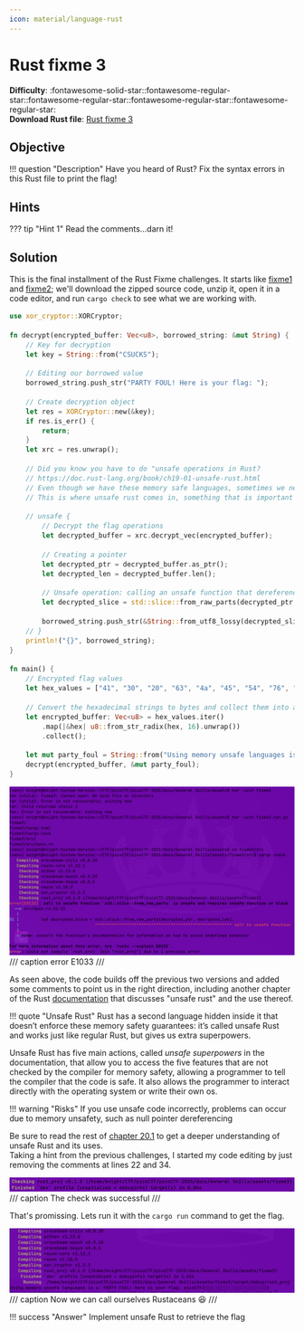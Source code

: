 ```yaml
---
icon: material/language-rust
---
```


# Rust fixme 3

**Difficulty**: :fontawesome-solid-star::fontawesome-regular-star::fontawesome-regular-star::fontawesome-regular-star::fontawesome-regular-star:<br/>
**Download Rust file**: [Rust fixme 3](./assets/fixme3.tar.gz)

## Objective

!!! question "Description"
    Have you heard of Rust? Fix the syntax errors in this Rust file to print the flag!

## Hints

??? tip "Hint 1"
    Read the comments...darn it!

## Solution

This is the final installment of the Rust Fixme challenges. It starts like [fixme1](./o2.md) and [fixme2](./o3.md); we'll download the zipped source code, unzip it, open it in a code editor, and run `cargo check` to see what we are working with.

```rust title="Initial code" linenums="1" hl_lines="22 34"
use xor_cryptor::XORCryptor;

fn decrypt(encrypted_buffer: Vec<u8>, borrowed_string: &mut String) {
    // Key for decryption
    let key = String::from("CSUCKS");

    // Editing our borrowed value
    borrowed_string.push_str("PARTY FOUL! Here is your flag: ");

    // Create decryption object
    let res = XORCryptor::new(&key);
    if res.is_err() {
        return;
    }
    let xrc = res.unwrap();

    // Did you know you have to do "unsafe operations in Rust?
    // https://doc.rust-lang.org/book/ch19-01-unsafe-rust.html
    // Even though we have these memory safe languages, sometimes we need to do things outside of the rules
    // This is where unsafe rust comes in, something that is important to know about in order to keep things in perspective
    
    // unsafe {
        // Decrypt the flag operations 
        let decrypted_buffer = xrc.decrypt_vec(encrypted_buffer);

        // Creating a pointer 
        let decrypted_ptr = decrypted_buffer.as_ptr();
        let decrypted_len = decrypted_buffer.len();
        
        // Unsafe operation: calling an unsafe function that dereferences a raw pointer
        let decrypted_slice = std::slice::from_raw_parts(decrypted_ptr, decrypted_len);

        borrowed_string.push_str(&String::from_utf8_lossy(decrypted_slice));
    // }
    println!("{}", borrowed_string);
}

fn main() {
    // Encrypted flag values
    let hex_values = ["41", "30", "20", "63", "4a", "45", "54", "76", "12", "90", "7e", "53", "63", "e1", "01", "35", "7e", "59", "60", "f6", "03", "86", "7f", "56", "41", "29", "30", "6f", "08", "c3", "61", "f9", "35"];

    // Convert the hexadecimal strings to bytes and collect them into a vector
    let encrypted_buffer: Vec<u8> = hex_values.iter()
        .map(|&hex| u8::from_str_radix(hex, 16).unwrap())
        .collect();

    let mut party_foul = String::from("Using memory unsafe languages is a: ");
    decrypt(encrypted_buffer, &mut party_foul);
}
```

![Initial Error](./img/3/errorE0133.png)
/// caption
error E1033
///

As seen above, the code builds off the previous two versions and added some comments to point us in the right direction, including another chapter of the Rust [documentation](https://doc.rust-lang.org/book/ch19-01-unsafe-rust.html) that discusses "unsafe rust" and the use thereof.

!!! quote "Unsafe Rust"
    Rust has a second language hidden inside it that doesn’t enforce these memory safety guarantees: it’s called unsafe Rust and works just like regular Rust, but gives us extra superpowers.

Unsafe Rust has five main actions, called *unsafe superpowers* in the documentation, that allow you to access the five features that are not checked by the compiler for memory safety, allowing a programmer to tell the compiler that the code is safe. It also allows the programmer to interact directly with the operating system or write their own os. 

!!! warning "Risks"
    If you use unsafe code incorrectly, problems can occur due to memory unsafety, such as null pointer dereferencing

Be sure to read the rest of [chapter 20.1](https://doc.rust-lang.org/book/ch20-01-unsafe-rust.html) to get a deeper understanding of unsafe Rust and its uses.<br/>
Taking a hint from the previous challenges, I started my code editing by just removing the comments at lines 22 and 34.<br/>

![check](./img/3/check.png)
/// caption
The check was successful
///

That's promissing. Lets run it with the `cargo run` command to get the flag.

![flag](./img/3/flag.png)
/// caption
Now we can call ourselves Rustaceans :laughing:
///

!!! success "Answer"
    Implement unsafe Rust to retrieve the flag
